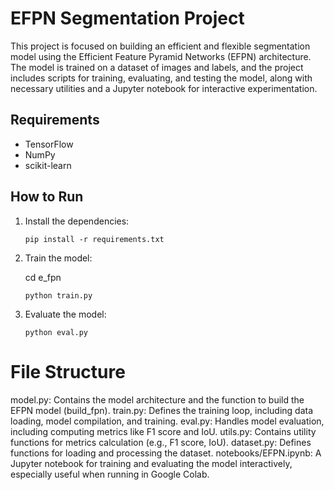
# EFPN Segmentation Project
This project is focused on building an efficient and flexible segmentation model using the Efficient Feature Pyramid Networks (EFPN) architecture. The model is trained on a dataset of images and labels, and the project includes scripts for training, evaluating, and testing the model, along with necessary utilities and a Jupyter notebook for interactive experimentation.


## Requirements
- TensorFlow
- NumPy
- scikit-learn

## How to Run

1. Install the dependencies:
   ```
   pip install -r requirements.txt
   ```

2. Train the model:

    cd e_fpn

   ```
   python train.py
   ```

3. Evaluate the model:
   ```
   python eval.py
   ```
# File Structure

model.py: Contains the model architecture and the function to build the EFPN model (build_fpn).
train.py: Defines the training loop, including data loading, model compilation, and training.
eval.py: Handles model evaluation, including computing metrics like F1 score and IoU.
utils.py: Contains utility functions for metrics calculation (e.g., F1 score, IoU).
dataset.py: Defines functions for loading and processing the dataset.
notebooks/EFPN.ipynb: A Jupyter notebook for training and evaluating the model interactively, especially useful when running in Google Colab.

